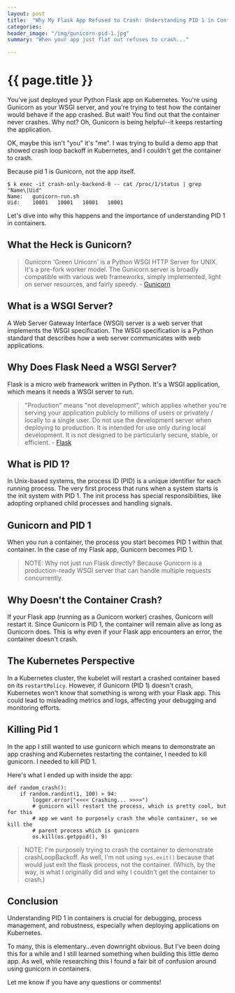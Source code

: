 ```yaml
---
layout: post
title:  "Why My Flask App Refused to Crash: Understanding PID 1 in Containers and Kubernetes"
categories:
header_image: "/img/gunicorn-pid-1.jpg"
summary: "When your app just flat out refuses to crash..."

---
```


# {{ page.title }}

You've just deployed your Python Flask app on Kubernetes. You're using Gunicorn as your WSGI server, and you're trying to test how the container would behave if the app crashed. But wait! You find out that the container never crashes. Why not? Oh, Gunicorn is being helpful--it keeps restarting the application. 

OK, maybe this isn't "you" it's "me". I was trying to build a demo app that showed crash loop backoff in Kubernetes, and I couldn't get the container to crash. 

Because pid 1 is Gunicorn, not the app itself.

```
$ k exec -it crash-only-backend-0 -- cat /proc/1/status | grep "Name\|Uid"
Name:	gunicorn-run.sh
Uid:	10001	10001	10001	10001
```

Let's dive into why this happens and the importance of understanding PID 1 in containers.

## What the Heck is Gunicorn?

>Gunicorn 'Green Unicorn' is a Python WSGI HTTP Server for UNIX. It's a pre-fork worker model. The Gunicorn server is broadly compatible with various web frameworks, simply implemented, light on server resources, and fairly speedy. - [Gunicorn](https://gunicorn.org/)

## What is a WSGI Server?

A Web Server Gateway Interface (WSGI) server is a web server that implements the WSGI specification. The WSGI specification is a Python standard that describes how a web server communicates with web applications.

## Why Does Flask Need a WSGI Server?

Flask is a micro web framework written in Python. It's a WSGI application, which means it needs a WSGI server to run.

>"Production" means "not development", which applies whether you’re serving your application publicly to millions of users or privately / locally to a single user. Do not use the development server when deploying to production. It is intended for use only during local development. It is not designed to be particularly secure, stable, or efficient. - [Flask](https://flask.palletsprojects.com/en/2.3.x/deploying/)

## What is PID 1?

In Unix-based systems, the process ID (PID) is a unique identifier for each running process. The very first process that runs when a system starts is the init system with PID 1. The init process has special responsibilities, like adopting orphaned child processes and handling signals.

## Gunicorn and PID 1

When you run a container, the process you start becomes PID 1 within that container. In the case of my Flask app, Gunicorn becomes PID 1. 

>NOTE: Why not just run Flask directly? Because Gunicorn is a production-ready WSGI server that can handle multiple requests concurrently.

## Why Doesn't the Container Crash?

If your Flask app (running as a Gunicorn worker) crashes, Gunicorn will restart it. Since Gunicorn is PID 1, the container will remain alive as long as Gunicorn does. This is why even if your Flask app encounters an error, the container doesn't crash.

## The Kubernetes Perspective

In a Kubernetes cluster, the kubelet will restart a crashed container based on its `restartPolicy`. However, if Gunicorn (PID 1) doesn't crash, Kubernetes won't know that something is wrong with your Flask app. This could lead to misleading metrics and logs, affecting your debugging and monitoring efforts.

## Killing Pid 1

In the app I still wanted to use gunicorn which means to demonstrate an app crashing and Kubernetes restarting the container, I needed to kill gunicorn. I needed to kill PID 1.

Here's what I ended up with inside the app:

```
def random_crash():
    if random.randint(1, 100) > 94:
        logger.error("<<<< Crashing... >>>>")
        # gunicorn will restart the process, which is pretty cool, but for this
        # app we want to purposely crash the whole container, so we kill the
        # parent process which is gunicorn
        os.kill(os.getppid(), 9)
```

>NOTE: I'm purposely trying to crash the container to demonstrate crashLoopBackoff. As well, I'm not using `sys.exit()` because that would just exit the flask process, not the container. (Which, by the way, is what I originally did and why I couldn't get the container to crash.)

## Conclusion

Understanding PID 1 in containers is crucial for debugging, process management, and robustness, especially when deploying applications on Kubernetes. 

To many, this is elementary...even downright obvious. But I've been doing this for a while and I still learned something when building this little demo app. As well, while researching this I found a fair bit of confusion around using gunicorn in containers.

Let me know if you have any questions or comments! 